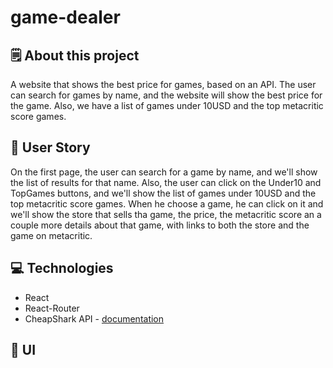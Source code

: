 # game-dealer

## 🗒️ About this project
A website that shows the best price for games, based on an API. The user can search for games by name, and the website will show the best price for the game. Also, we have a list of games under 10USD and the top metacritic score games.

## 🧔 User Story
On the first page, the user can search for a game by name, and we'll show the list of results for that name. Also, the user can click on the Under10 and TopGames buttons, and we'll show the list of games under 10USD and the top metacritic score games. When he choose a game, he can click on it and we'll show the store that sells tha game, the price, the metacritic score an a couple more details about that game, with links to both the store and the game on metacritic.

## 💻 Technologies
- React
- React-Router
- CheapShark API - [documentation](https://apidocs.cheapshark.com)

## 🎨 UI